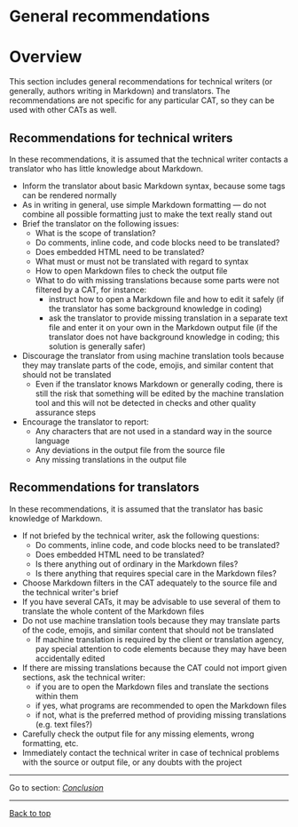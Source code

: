 General recommendations
===

# Overview

This section includes general recommendations for technical writers (or generally, authors writing in Markdown) and translators. The recommendations are not specific for any particular CAT, so they can be used with other CATs as well.

## Recommendations for technical writers

<!-- @Marta - to mój taki *freestyle* z tymi radami, co mi przyszło do głowy i wydawało się zdroworozsądkowe; zdaję sobie sprawę, że życie dokumentalistyczne by tu dopisało więcej porad-->

In these recommendations, it is assumed that the technical writer contacts a translator who has little knowledge about Markdown.

- Inform the translator about basic Markdown syntax, because some tags can be rendered normally
- As in writing in general, use simple Markdown formatting — do not combine all possible formatting just to make the text really stand out
- Brief the translator on the following issues:
	- What is the scope of translation?
	- Do comments, inline code, and code blocks need to be translated?
	- Does embedded HTML need to be translated?
	- What must or must not be translated with regard to syntax
	- How to open Markdown files to check the output file
	- What to do with missing translations because some parts were not filtered by a CAT, for instance:
		- instruct how to open a Markdown file and how to edit it safely (if the translator has some background knowledge in coding)
		- ask the translator to provide missing translation in a separate text file and enter it on your own in the Markdown output file (if the translator does not have background knowledge in coding; this solution is generally safer)
- Discourage the translator from using machine translation tools because they may translate parts of the code, emojis, and similar content that should not be translated
	- Even if the translator knows Markdown or generally coding, there is still the risk that something will be edited by the machine translation tool and this will not be detected in checks and other quality assurance steps
- Encourage the translator to report:
	- Any characters that are not used in a standard way in the source language
	- Any deviations in the output file from the source file
	- Any missing translations in the output file

## Recommendations for translators

In these recommendations, it is assumed that the translator has basic knowledge of Markdown.

- If not briefed by the technical writer, ask the following questions:
	- Do comments, inline code, and code blocks need to be translated?
	- Does embedded HTML need to be translated?
	- Is there anything out of ordinary in the Markdown files?
	- Is there anything that requires special care in the Markdown files?
- Choose Markdown filters in the CAT adequately to the source file and the technical writer's brief
- If you have several CATs, it may be advisable to use several of them to translate the whole content of the Markdown files
- Do not use machine translation tools because they may translate parts of the code, emojis, and similar content that should not be translated
	- If machine translation is required by the client or translation agency, pay special attention to code elements because they may have been accidentally edited
- If there are missing translations because the CAT could not import given sections, ask the technical writer:
	- if you are to open the Markdown files and translate the sections within them
	- if yes, what programs are recommended to open the Markdown files
	- if not, what is the preferred method of providing missing translations (e.g. text files?)
- Carefully check the output file for any missing elements, wrong formatting, etc.
- Immediately contact the technical writer in case of technical problems with the source or output file, or any doubts with the project

---

Go to section: [*Conclusion*](top-conclusion.md)

---

[Back to top](#Overview)